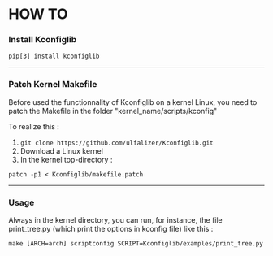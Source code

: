 # HOW TO


### Install Kconfiglib


`pip[3] install kconfiglib`

---
### Patch Kernel Makefile

Before used the functionnality of Kconfiglib on a kernel Linux, you need to patch the Makefile in the folder "kernel_name/scripts/kconfig"

To realize this : 

1. `git clone https://github.com/ulfalizer/Kconfiglib.git`
2. Download a Linux kernel
3. In the kernel top-directory : 

`patch -p1 < Kconfiglib/makefile.patch`

---

### Usage

 Always in the kernel directory, you can run, for instance, the file print_tree.py (which print the options in kconfig file) like this : 

`make [ARCH=arch] scriptconfig SCRIPT=Kconfiglib/examples/print_tree.py`

